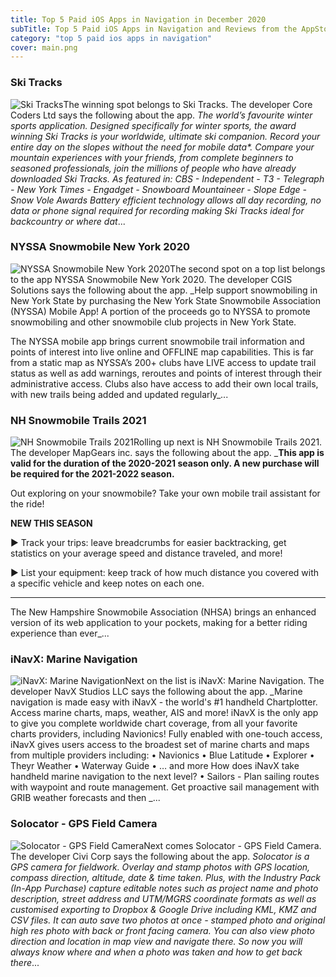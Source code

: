 ```yaml
---
title: Top 5 Paid iOS Apps in Navigation in December 2020
subTitle: Top 5 Paid iOS Apps in Navigation and Reviews from the AppStore in December 2020.
category: "top 5 paid ios apps in navigation"
cover: main.png
---
```


### Ski Tracks

![Ski Tracks](https://is4-ssl.mzstatic.com/image/thumb/Purple114/v4/2e/f6/0d/2ef60dfa-5a56-7e95-2eae-df6fdc6d8a24/AppIcon-0-0-1x_U007emarketing-0-0-0-4-0-0-sRGB-0-0-0-GLES2_U002c0-512MB-85-220-0-0.png/100x100bb.png)The winning spot belongs to Ski Tracks. The developer Core Coders Ltd says the following about the app. _The world’s favourite winter sports application.  Designed specifically for winter sports, the award winning Ski Tracks is your worldwide, ultimate ski companion. Record your entire day on the slopes without the need for mobile data*.   Compare your mountain experiences with your friends, from complete beginners to seasoned professionals, join the millions of people who have already downloaded Ski Tracks.  As featured in: CBS - Independent - T3 - Telegraph - New York Times - Engadget - Snowboard Mountaineer - Slope Edge - Snow Vole Awards  Battery efficient technology allows all day recording, no data or phone signal required for recording making Ski Tracks ideal for backcountry or where dat_...

### NYSSA Snowmobile New York 2020

![NYSSA Snowmobile New York 2020](https://is4-ssl.mzstatic.com/image/thumb/Purple114/v4/40/83/7e/40837eac-9033-6183-ffa0-f37b6a647d56/AppIcon-0-0-1x_U007emarketing-0-0-0-7-0-0-sRGB-0-0-0-GLES2_U002c0-512MB-85-220-0-0.png/100x100bb.png)The second spot on a top list belongs to the app NYSSA Snowmobile New York 2020. The developer CGIS Solutions says the following about the app. _Help support snowmobiling in New York State by purchasing the New York State Snowmobile Association (NYSSA) Mobile App! A portion of the proceeds go to NYSSA to promote snowmobiling and other snowmobile club projects in New York State.  The NYSSA mobile app brings current snowmobile trail information and points of interest into live online and OFFLINE map capabilities. This is far from a static map as NYSSA’s 200+ clubs have LIVE access to update trail status as well as add warnings, reroutes and points of interest through their administrative access. Clubs also have access to add their own local trails, with new trails being added and updated regularly_...

### NH Snowmobile Trails 2021

![NH Snowmobile Trails 2021](https://is2-ssl.mzstatic.com/image/thumb/Purple124/v4/ad/cf/15/adcf1590-3e7e-d021-26a2-93e26a314628/AppIcon-0-0-1x_U007emarketing-0-0-0-10-0-0-sRGB-0-0-0-GLES2_U002c0-512MB-85-220-0-0.png/100x100bb.png)Rolling up next is NH Snowmobile Trails 2021. The developer MapGears inc. says the following about the app. _**This app is valid for the duration of the 2020-2021 season only. A new purchase will be required for the 2021-2022 season.**  Out exploring on your snowmobile? Take your own mobile trail assistant for the ride!   **NEW THIS SEASON**  ► Track your trips: leave breadcrumbs for easier backtracking, get statistics on your average speed and distance traveled, and more!  ► List your equipment: keep track of how much distance you covered with a specific vehicle and keep notes on each one.	  ***** The New Hampshire Snowmobile Association (NHSA) brings an enhanced version of its web application to your pockets, making for a better riding experience than ever_...

### iNavX: Marine Navigation

![iNavX: Marine Navigation](https://is2-ssl.mzstatic.com/image/thumb/Purple113/v4/6c/73/b0/6c73b069-f906-b046-2f85-a96f4ecbde7e/AppIcon-0-1x_U007emarketing-0-0-GLES2_U002c0-512MB-sRGB-0-0-0-85-220-0-0-0-9.png/100x100bb.png)Next on the list is iNavX: Marine Navigation. The developer NavX Studios LLC says the following about the app. _Marine navigation is made easy with iNavX - the world's #1 handheld Chartplotter. Access marine charts, maps, weather, AIS and more!   iNavX is the only app to give you complete worldwide chart coverage, from all your favorite charts providers, including Navionics! Fully enabled with one-touch access, iNavX gives users access to the broadest set of marine charts and maps from multiple providers including:  • Navionics • Blue Latitude • Explorer  • Theyr Weather  • Waterway Guide • … and more  How does iNavX take handheld marine navigation to the next level? • Sailors -  Plan sailing routes with waypoint and route management. Get proactive sail management with GRIB weather forecasts and then _...

### Solocator - GPS Field Camera

![Solocator - GPS Field Camera](https://is4-ssl.mzstatic.com/image/thumb/Purple123/v4/59/9b/ca/599bcadb-e644-a82b-7392-6775b74dac55/AppIcon-1x_U007emarketing-0-7-0-0-85-220.png/100x100bb.png)Next comes Solocator - GPS Field Camera. The developer Civi Corp says the following about the app. _Solocator is a GPS camera for fieldwork. Overlay and stamp photos with GPS location, compass direction, altitude, date & time taken. Plus, with the Industry Pack (In-App Purchase) capture editable notes such as project name and photo description, street address and UTM/MGRS coordinate formats as well as customised exporting to Dropbox & Google Drive including KML, KMZ and CSV files. It can auto save two photos at once - stamped photo and original high res photo with back or front facing camera. You can also view photo direction and location in map view and navigate there. So now you will always know where and when a photo was taken and how to get back there_...

